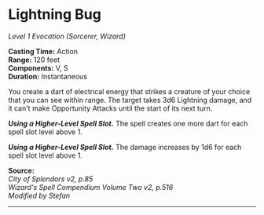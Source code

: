 # Lightning Bug
*Level 1 Evocation (Sorcerer, Wizard)*

**Casting Time:** Action  
**Range:** 120 feet  
**Components:** V, S  
**Duration:** Instantaneous  

You create a dart of electrical energy that strikes a creature of your choice that you can see within range. The target takes 3d6 Lightning damage, and it can't make Opportunity Attacks until the start of its next turn.

***Using a Higher-Level Spell Slot.*** The spell creates one more dart for each spell slot level above 1.

***Using a Higher-Level Spell Slot.*** The damage increases by 1d6 for each spell slot level above 1.

**Source:**  
*City of Splendors v2, p.85*  
*Wizard's Spell Compendium Volume Two v2, p.516*  
*Modified by Stefan*  


---